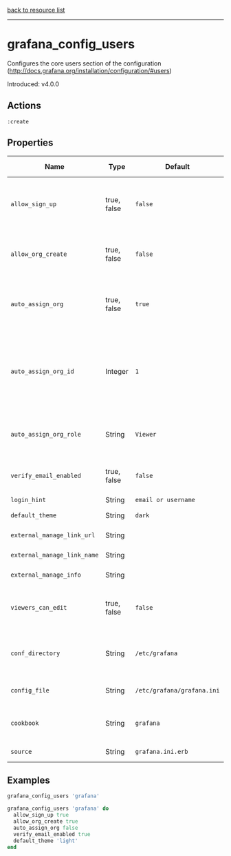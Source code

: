 [back to resource list](https://github.com/sous-chefs/grafana#resources)

---

# grafana_config_users

Configures the core users section of the configuration (http://docs.grafana.org/installation/configuration/#users)

Introduced: v4.0.0

## Actions

`:create`

## Properties

| Name                      | Type        |  Default                    | Description                                               | Allowed Values
| ------------------------- | ----------- | --------------------------- | --------------------------------------------------------- | --------------- |
| `allow_sign_up`           | true, false | `false`                     | Set to false to prohibit users from being able to sign up / create user accounts| true, false
| `allow_org_create`        | true, false | `false`                     | Set to false to prohibit users from creating new organizations | true, false
| `auto_assign_org`         | true, false | `true`                      | Set to true to automatically add new users to the main organization (id 1).| true, false
| `auto_assign_org_id`      | Integer     | `1`                         | Set this value to automatically add new users to the provided org. This requires auto_assign_org to be set to true. |
| `auto_assign_org_role`    | String      | `Viewer`                    | The role new users will be assigned for the main organization|
| `verify_email_enabled`    | true, false | `false`                     |  Require email validation before sign up completes        | true, false
| `login_hint`              | String      | `email or username`         | Login hint text                                           |
| `default_theme`           | String      | `dark`                      | Default user theme                                        | dark light
| `external_manage_link_url`| String      |                             | External user management                                  |
| `external_manage_link_name`|String      |                             | External user management                                  |
| `external_manage_info`    | String      |                             | External user management                                  |
| `viewers_can_edit`        | true, false | `false`                     | Viewers can edit/inspect dashboard settings in the browser| true, false
| `conf_directory`          | String      | `/etc/grafana`              | The directory where the Grafana configuration resides     | Valid directory
| `config_file`             | String      | `/etc/grafana/grafana.ini`  | The Grafana configuration file                            | Valid file path
| `cookbook`                | String      | `grafana`                   | Which cookbook to look in for the template                |
| `source`                  | String      | `grafana.ini.erb`           | Name of the template                                      |

## Examples

```ruby
grafana_config_users 'grafana'
```

```ruby
grafana_config_users 'grafana' do
  allow_sign_up true
  allow_org_create true
  auto_assign_org false
  verify_email_enabled true
  default_theme 'light'
end
```
